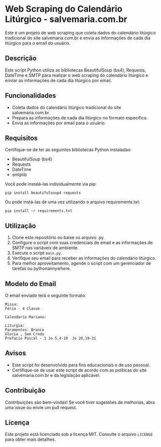 # Web Scraping do Calendário Litúrgico - salvemaria.com.br

Este é um projeto de web scraping que coleta dados do calendário litúrgico tradicional do site salvemaria.com.br e envia as informações de cada dia litúrgico para o email do usuário.

## Descrição

Este script Python utiliza as bibliotecas BeautifulSoup (bs4), Requests, DateTime e SMTP para realizar o web scraping do calendário litúrgico e enviar as informações de cada dia litúrgico por email.

## Funcionalidades

- Coleta dados do calendário litúrgico tradicional do site salvemaria.com.br.
- Prepara as informações de cada dia litúrgico no formato específico.
- Envia as informações por email para o usuário.

## Requisitos

Certifique-se de ter as seguintes bibliotecas Python instaladas:

- BeautifulSoup (bs4)
- Requests
- DateTime
- smtplib

Você pode instalá-las individualmente via pip:

```
pip install beautifulsoup4 requests
```
Ou pode instá-las de uma vez utilizando o arquivo requirements.txt:

```
pip install -r requirements.txt
```
## Utilização

1. Clone este repositório ou baixe os arquivo .py.
2. Configure o script com suas credenciais de email e as informações de SMTP nas variáveis de ambiente.
3. Execute o script `main.py`.
4. Verifique seu email para receber as informações do calendário litúrgico.
5. Para melhor aproveitamento, agende o script com um gerenciador de tarefas ou pythonannywhere.

## Modelo do Email

O email enviado terá o seguinte formato:

```
Missa:
Féria - 4 Classe

Calendario Mariano:

Liturgia:
Paramentos: Branco
Gloria , Sem Credo
Prefacio Pascal - 1 Jo 5,4-10  Jo 20,19-31
```

## Avisos

- Este script foi desenvolvido para fins educacionais e de uso pessoal.
- Certifique-se de usar este script de acordo com as políticas do site salvemaria.com.br e da legislação aplicável.

## Contribuição

Contribuições são bem-vindas! Se você tiver sugestões de melhorias, abra uma issue ou envie um pull request.

## Licença

Este projeto está licenciado sob a licença MIT. Consulte o arquivo `LICENSE` para obter mais detalhes.
